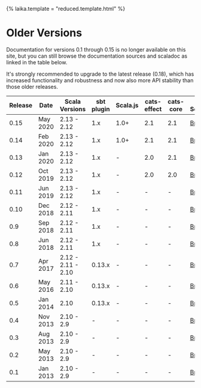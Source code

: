 {%
  laika.template = "reduced.template.html"
%}

Older Versions
==============

Documentation for versions 0.1 through 0.15 is no longer available on this site, 
but you can still browse the documentation sources and scaladoc as linked in the table below.

It's strongly recommended to upgrade to the latest release (0.18), which has increased functionality and robustness
and now also more API stability than those older releases.


| Release | Date | Scala Versions | sbt plugin  | Scala.js | cats-effect | cats-core | Doc Sources | API (Scaladoc) |
| ------- | ---- | -------------- | ----------- | -------- | ----------- | --------- | ----------- | -------------- |
| 0.15 | May 2020 | 2.13 - 2.12 | 1.x | 1.0+ | 2.1 | 2.1 |    [Browse][doc15] | [Browse][api15] |
| 0.14 | Feb 2020 | 2.13 - 2.12 | 1.x | 1.0+ | 2.1 | 2.1 |    [Browse][doc14] | [Browse][api14] |
| 0.13 | Jan 2020 | 2.13 - 2.12 | 1.x | -    | 2.0 | 2.1 |    [Browse][doc13] | [Browse][api13] |
| 0.12 | Oct 2019 | 2.13 - 2.12 | 1.x | -    | 2.0 | 2.0 |    [Browse][doc12] | [Browse][api12] |
| 0.11 | Jun 2019 | 2.13 - 2.12 | 1.x | -    | -   | -   |    [Browse][doc11] | [Browse][api11] |
| 0.10 | Dec 2018 | 2.12 - 2.11 | 1.x | -    | -   | -   |    [Browse][doc10] | [Browse][api10] |
| 0.9  | Sep 2018 | 2.12 - 2.11 | 1.x | -    | -   | -   |    [Browse][doc09] | [Browse][api09] |
| 0.8  | Jun 2018 | 2.12 - 2.11 | 1.x | -    | -   | -   |    [Browse][doc08] | [Browse][api08] |
| 0.7  | Apr 2017 | 2.12 - 2.11 - 2.10 | 0.13.x | - | - | - | [Browse][doc07] | [Browse][api07] |
| 0.6  | May 2016 | 2.11 - 2.10 | 0.13.x | -   | -  | -  |    [Browse][doc06] | [Browse][api06] |
| 0.5  | Jan 2014 | 2.10        | 0.13.x | -   | -  | -  |    [Browse][doc05] | [Browse][api05] |
| 0.4  | Nov 2013 | 2.10 - 2.9  | -   | -   | -   | -    |    [Browse][doc04] | [Browse][api04] |
| 0.3  | Aug 2013 | 2.10 - 2.9  | -   | -   | -   | -    |    [Browse][doc03] | [Browse][api03] |
| 0.2  | May 2013 | 2.10 - 2.9  | -   | -   | -   | -    |    [Browse][doc02] | [Browse][api02] |
| 0.1  | Jan 2013 | 2.10 - 2.9  | -   | -   | -   | -    |    [Browse][doc01] | [Browse][api01] |

[doc15]: https://github.com/planet42/Laika/tree/0.15.0/docs
[doc14]: https://github.com/planet42/Laika/tree/0.14.0/docs
[doc13]: https://github.com/planet42/Laika/tree/0.13.0/docs
[doc12]: https://github.com/planet42/Laika/tree/0.12.0/docs
[doc11]: https://github.com/planet42/Laika/tree/0.11.0/docs
[doc10]: https://github.com/planet42/Laika/tree/0.10.0/docs
[doc09]: https://github.com/planet42/Laika/tree/0.9.0/docs
[doc08]: https://github.com/planet42/Laika/tree/0.8.0/docs
[doc07]: https://github.com/planet42/Laika/tree/0.7.0/docs
[doc06]: https://github.com/planet42/Laika/tree/0.6.0/docs
[doc05]: https://github.com/planet42/Laika/tree/0.5.0/docs
[doc04]: https://github.com/planet42/Laika/tree/0.4.0/docs
[doc03]: https://github.com/planet42/Laika/tree/0.3.0/docs
[doc02]: https://github.com/planet42/Laika/tree/0.2.0/docs
[doc01]: https://github.com/planet42/Laika/tree/0.1.0/docs

[api15]: https://javadoc.io/doc/org.planet42/laika-core_2.12/0.15.0/laika/api/index.html
[api14]: https://javadoc.io/doc/org.planet42/laika-core_2.12/0.14.0/laika/api/index.html
[api13]: https://javadoc.io/doc/org.planet42/laika-core_2.12/0.13.0/laika/api/index.html
[api12]: https://javadoc.io/doc/org.planet42/laika-core_2.12/0.12.0/laika/api/index.html
[api11]: https://javadoc.io/doc/org.planet42/laika-core_2.12/0.11.0/laika/api/index.html
[api10]: https://javadoc.io/doc/org.planet42/laika-core_2.12/0.10.0/laika/api/index.html
[api09]: https://javadoc.io/doc/org.planet42/laika-core_2.12/0.9.0/laika/api/index.html
[api08]: https://javadoc.io/doc/org.planet42/laika-core_2.12/0.8.0/laika/api/index.html
[api07]: https://javadoc.io/doc/org.planet42/laika-core_2.12/0.7.0/laika/api/index.html
[api06]: https://javadoc.io/doc/org.planet42/laika-core_2.11/0.6.0/index.html#package
[api05]: https://javadoc.io/doc/org.planet42/laika-core_2.10/0.5.0/index.html#package
[api04]: https://javadoc.io/doc/org.planet42/laika_2.10/0.4.0/index.html#package
[api03]: https://javadoc.io/doc/org.planet42/laika_2.10/0.3.0/index.html#package
[api02]: https://javadoc.io/doc/org.planet42/laika_2.10/0.2.0/index.html#package
[api01]: https://javadoc.io/doc/org.planet42/laika_2.10/0.1.0/index.html#package
